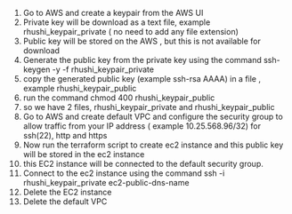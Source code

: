 1. Go to AWS and create a keypair from the AWS UI
2. Private key will be download as a text file, example rhushi_keypair_private  ( no need to add any file extension)
3. Public key will be stored on the AWS , but this is not available for download
4. Generate the public key from the private key using the command ssh-keygen -y -f rhushi_keypair_private
5. copy the generated public key (example ssh-rsa AAAA) in a file , example rhushi_keypair_public
6. run the command chmod 400 rhushi_keypair_public
7. so we have 2 files, rhushi_keypair_private and rhushi_keypair_public
8. Go to AWS and create default VPC and configure the security group to allow traffic from your IP address ( example 10.25.568.96/32) for ssh(22), http and https
9. Now run the terraform script to create ec2 instance and this public key will be stored in the ec2  instance
10. this EC2 instance will be connected to the default security group.
11. Connect to the ec2 instance using the command ssh -i rhushi_keypair_private ec2-public-dns-name
12. Delete the EC2 instance
13. Delete the default VPC 
